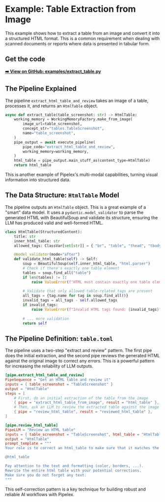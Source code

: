 # Example: Table Extraction from Image

This example shows how to extract a table from an image and convert it into a structured HTML format. This is a common requirement when dealing with scanned documents or reports where data is presented in tabular form.

## Get the code

[**➡️ View on GitHub: examples/extract_table.py**](https://github.com/Pipelex/pipelex-cookbook/blob/main/examples/extract_table.py)

## The Pipeline Explained

The pipeline `extract_html_table_and_review` takes an image of a table, processes it, and returns an `HtmlTable` object.

```python
async def extract_table(table_screenshot: str) -> HtmlTable:
    working_memory = WorkingMemoryFactory.make_from_image(
        image_url=table_screenshot,
        concept_str="tables.TableScreenshot",
        name="table_screenshot",
    )
    pipe_output = await execute_pipeline(
        pipe_code="extract_html_table_and_review",
        working_memory=working_memory,
    )
    html_table = pipe_output.main_stuff_as(content_type=HtmlTable)
    return html_table
```

This is another example of Pipelex's multi-modal capabilities, turning visual information into structured data.

## The Data Structure: `HtmlTable` Model

The pipeline outputs an `HtmlTable` object. This is a great example of a "smart" data model. It uses a `pydantic.model_validator` to parse the generated HTML with BeautifulSoup and validate its structure, ensuring the LLM has produced valid and well-formed HTML.

```python
class HtmlTable(StructuredContent):
    title: str
    inner_html_table: str
    allowed_tags: ClassVar[set[str]] = { "br", "table", "thead", "tbody", "tr", "th", "td" }

    @model_validator(mode="after")
    def validate_html_table(self) -> Self:
        soup = BeautifulSoup(self.inner_html_table, "html.parser")
        # Check if there's exactly one table element
        tables = soup.find_all("table")
        if len(tables) != 1:
            raise ValueError(f"HTML must contain exactly one table element...")
        
        # Validate that only allowed table-related tags are present
        all_tags = {tag.name for tag in soup.find_all()}
        invalid_tags = all_tags - self.allowed_tags
        if invalid_tags:
            raise ValueError(f"Invalid HTML tags found: {invalid_tags}")
        
        # ... more validation
        return self
```

## The Pipeline Definition: `table.toml`

The pipeline uses a two-step "extract and review" pattern. The first pipe does the initial extraction, and the second pipe reviews the generated HTML against the original image to correct any errors. This is a powerful pattern for increasing the reliability of LLM outputs.

```toml
[pipe.extract_html_table_and_review]
PipeSequence = "Get an HTML table and review it"
inputs = { table_screenshot = "TableScreenshot" }
output = "HtmlTable"
steps = [
    # First, do an initial extraction of the table from the image
    { pipe = "extract_html_table_from_image", result = "html_table" },
    # Then, ask an LLM to review the extracted table against the image and correct it
    { pipe = "review_html_table", result = "reviewed_html_table" },
]

[pipe.review_html_table]
PipeLLM = "Review an HTML table"
inputs = { table_screenshot = "TableScreenshot", html_table = "HtmlTable" }
output = "HtmlTable"
prompt_template = """
Your role is to correct an html_table to make sure that it matches the one in the provided image.

@html_table

Pay attention to the text and formatting (color, borders, ...).
Rewrite the entire html table with your potential corrections.
Make sure you do not forget any text.
"""
```
This self-correction pattern is a key technique for building robust and reliable AI workflows with Pipelex. 